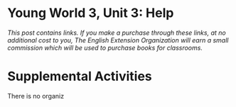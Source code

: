 # Young World 3, Unit 3: Help

*This post contains links. If you make a purchase through these links, at no additional cost to you, The English Extension Organization will earn a small commission which will be used to purchase books for classrooms.*


# Supplemental Activities

There is no organiz

<!--stackedit_data:
eyJoaXN0b3J5IjpbLTI5NjQ4MTUyMiwtMzA3MTgxOTQ0LDcxND
YwNzAyMSwzMDQ0MzYxMjhdfQ==
-->